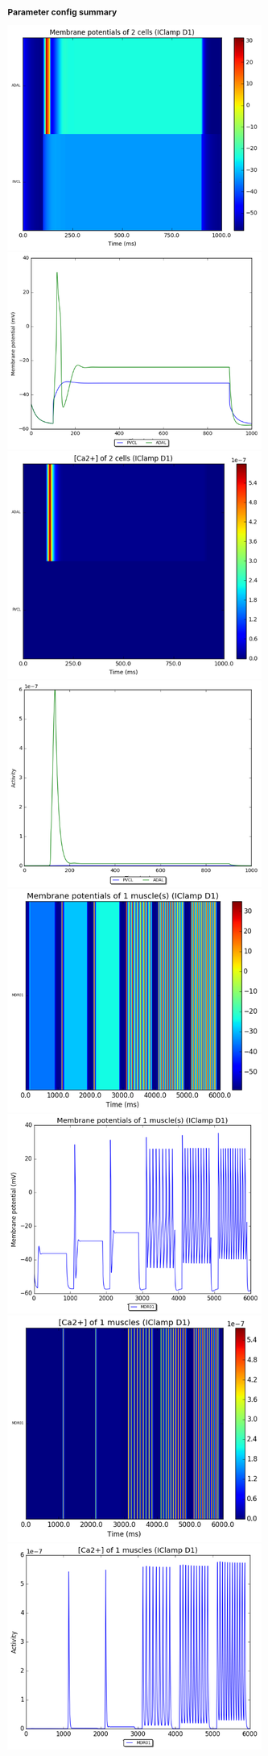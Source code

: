 ### Parameter config summary 
<tr><td><img alt="?" src="neurons_D1_IClamp.png"/></td><td><img alt="?" src="traces_neuron_IClamp_D1.png"/></td></tr>
<tr><td><img alt=" " src="neuron_activity_D1_IClamp.png"/></td><td><img alt=" " src="traces_neuron_activity_IClamp_D1.png"/></td></tr>
<tr><td><img alt=" " src="muscles_D1_IClamp.png"/></td><td><img alt=" " src="traces_muscles_IClamp_D1.png"/></td></tr>
<tr><td><img alt=" " src="muscle_activity_D1_IClamp.png"/></td><td><img alt=" " src="traces_muscles_activity_IClamp_D1.png"/></td></tr>

